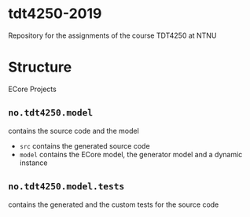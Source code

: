 # tdt4250-2019
Repository for the assignments of the course TDT4250 at NTNU

# Structure
ECore Projects
## `no.tdt4250.model`
contains the source code and the model
* `src` contains the generated source code
* `model` contains the ECore model, the generator model and a dynamic instance

## `no.tdt4250.model.tests`
contains the generated and the custom tests for the source code
